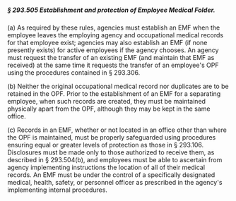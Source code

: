##### § 293.505 Establishment and protection of Employee Medical Folder. #####

(a) As required by these rules, agencies must establish an EMF when the employee leaves the employing agency and occupational medical records for that employee exist; agencies may also establish an EMF (if none presently exists) for active employees if the agency chooses. An agency must request the transfer of an existing EMF (and maintain that EMF as received) at the same time it requests the transfer of an employee's OPF using the procedures contained in § 293.306.

(b) Neither the original occupational medical record nor duplicates are to be retained in the OPF. Prior to the establishment of an EMF for a separating employee, when such records are created, they must be maintained physically apart from the OPF, although they may be kept in the same office.

(c) Records in an EMF, whether or not located in an office other than where the OPF is maintained, must be properly safeguarded using procedures ensuring equal or greater levels of protection as those in § 293.106. Disclosures must be made only to those authorized to receive them, as described in § 293.504(b), and employees must be able to ascertain from agency implementing instructions the location of all of their medical records. An EMF must be under the control of a specifically designated medical, health, safety, or personnel officer as prescribed in the agency's implementing internal procedures.